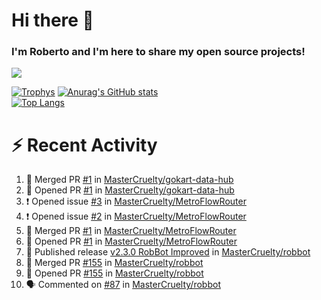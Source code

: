 # Hi there 👋
### I'm Roberto and I'm here to share my open source projects!

<img src="https://komarev.com/ghpvc/?username=mastercruelty&label=Profile views&color=0e75b6"><br>

[![Trophys](https://github-profile-trophy.vercel.app/?username=mastercruelty)](https://github.com/ryo-ma/github-profile-trophy)
[![Anurag's GitHub stats](https://github-readme-stats.vercel.app/api?username=mastercruelty&show_icons=true&theme=tokyonight)](https://github.com/anuraghazra/github-readme-stats)<br>
[![Top Langs](https://github-readme-stats.vercel.app/api/top-langs/?username=mastercruelty&langs_count=10&hide=jupyter%20notebook&exclude_repo=Alarm-project&layout=compact&theme=tokyonight)](https://github.com/anuraghazra/github-readme-stats)

# :zap: Recent Activity
<!--START_SECTION:activity-->
1. 🎉 Merged PR [#1](https://github.com/MasterCruelty/gokart-data-hub/pull/1) in [MasterCruelty/gokart-data-hub](https://github.com/MasterCruelty/gokart-data-hub)
2. 💪 Opened PR [#1](https://github.com/MasterCruelty/gokart-data-hub/pull/1) in [MasterCruelty/gokart-data-hub](https://github.com/MasterCruelty/gokart-data-hub)
3. ❗ Opened issue [#3](https://github.com/MasterCruelty/MetroFlowRouter/issues/3) in [MasterCruelty/MetroFlowRouter](https://github.com/MasterCruelty/MetroFlowRouter)
4. ❗ Opened issue [#2](https://github.com/MasterCruelty/MetroFlowRouter/issues/2) in [MasterCruelty/MetroFlowRouter](https://github.com/MasterCruelty/MetroFlowRouter)
5. 🎉 Merged PR [#1](https://github.com/MasterCruelty/MetroFlowRouter/pull/1) in [MasterCruelty/MetroFlowRouter](https://github.com/MasterCruelty/MetroFlowRouter)
6. 💪 Opened PR [#1](https://github.com/MasterCruelty/MetroFlowRouter/pull/1) in [MasterCruelty/MetroFlowRouter](https://github.com/MasterCruelty/MetroFlowRouter)
7. 🚀 Published release [v2.3.0 RobBot Improved](https://github.com/MasterCruelty/robbot/releases/tag/v2.3.0) in [MasterCruelty/robbot](https://github.com/MasterCruelty/robbot)
8. 🎉 Merged PR [#155](https://github.com/MasterCruelty/robbot/pull/155) in [MasterCruelty/robbot](https://github.com/MasterCruelty/robbot)
9. 💪 Opened PR [#155](https://github.com/MasterCruelty/robbot/pull/155) in [MasterCruelty/robbot](https://github.com/MasterCruelty/robbot)
10. 🗣 Commented on [#87](https://github.com/MasterCruelty/robbot/issues/87#issuecomment-1817847990) in [MasterCruelty/robbot](https://github.com/MasterCruelty/robbot)
<!--END_SECTION:activity-->
